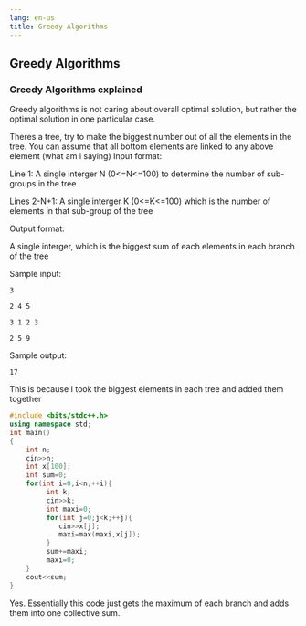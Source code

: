 ```yaml
---
lang: en-us
title: Greedy Algorithms
---
```


## Greedy Algorithms

### Greedy Algorithms explained

Greedy algorithms is not caring about overall optimal solution,
but rather the optimal solution in one particular case.

Theres a tree, try to make the biggest number out of all the elements in the tree. You can assume that all bottom elements are linked to any above element (what am i saying)
Input format:


Line 1: A single interger N (0<=N<=100) to determine the number of sub-groups in the tree


Lines 2-N+1: A single interger K (0<=K<=100) which is the number of elements in that sub-group of the tree


Output format:


A single interger, which is the biggest sum of each elements in each branch of the tree


Sample input:

    3
    
    2 4 5
    
    3 1 2 3
    
    2 5 9
    
Sample output:


    17
    
    
This is because I took the biggest elements in each tree and added them together
```cpp
#include <bits/stdc++.h>
using namespace std;
int main()
{
    int n;
    cin>>n;
    int x[100];
    int sum=0;
    for(int i=0;i<n;++i){
         int k;
         cin>>k;
         int maxi=0;
         for(int j=0;j<k;++j){
            cin>>x[j];
            maxi=max(maxi,x[j]);
         }
         sum+=maxi;
         maxi=0;
    }
    cout<<sum;
}
```

Yes. Essentially this code just gets the maximum of each branch and adds them into one collective sum.
